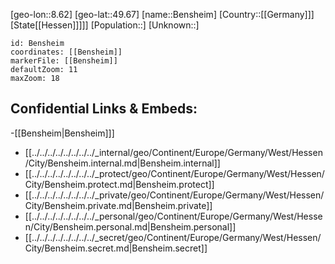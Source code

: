﻿---
location: [49.67,8.62]
mapzoom: [7,12] 
mapmarker: city 
type: City
tags:
- geo/City


SpocWebEntityId: 29102
isDeleted: false
confidential: public

---
[geo-lon::8.62]
[geo-lat::49.67]
[name::Bensheim]
[Country::[[Germany]]]
[State[[Hessen]]]]]
[Population::]
[Unknown::]


```leaflet
id: Bensheim
coordinates: [[Bensheim]]
markerFile: [[Bensheim]]
defaultZoom: 11 
maxZoom: 18
```


## Confidential Links & Embeds: 
-[[Bensheim|Bensheim]]] 
- [[../../../../../../../../_internal/geo/Continent/Europe/Germany/West/Hessen/City/Bensheim.internal.md|Bensheim.internal]] 
- [[../../../../../../../../_protect/geo/Continent/Europe/Germany/West/Hessen/City/Bensheim.protect.md|Bensheim.protect]] 
- [[../../../../../../../../_private/geo/Continent/Europe/Germany/West/Hessen/City/Bensheim.private.md|Bensheim.private]] 
- [[../../../../../../../../_personal/geo/Continent/Europe/Germany/West/Hessen/City/Bensheim.personal.md|Bensheim.personal]] 
- [[../../../../../../../../_secret/geo/Continent/Europe/Germany/West/Hessen/City/Bensheim.secret.md|Bensheim.secret]] 
